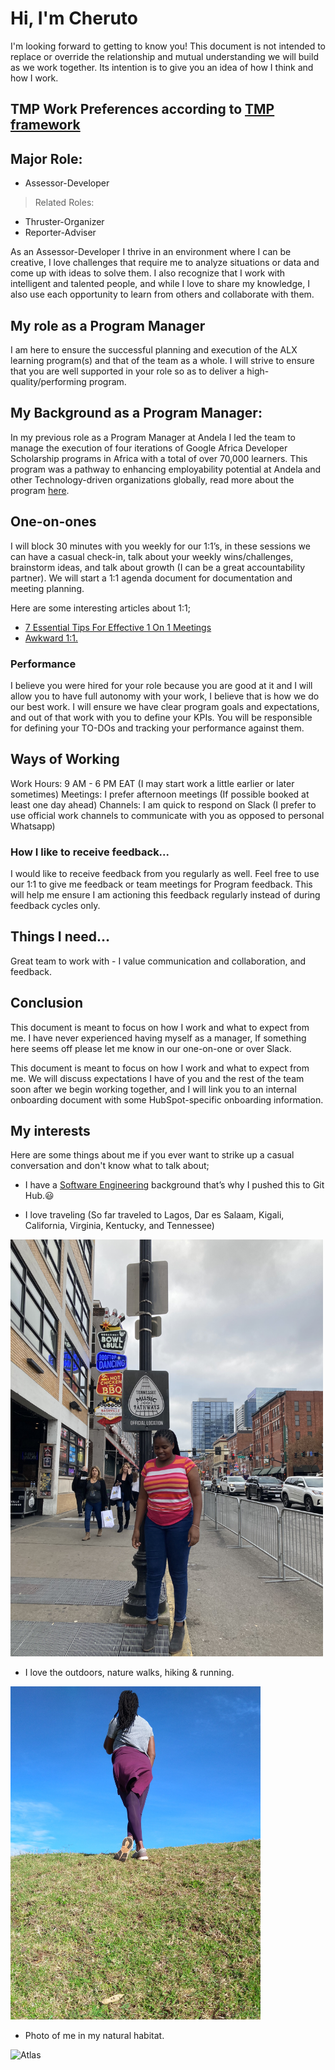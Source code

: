 # Hi, I'm Cheruto

I'm looking forward to getting to know you! This document is not intended to replace or override the relationship and mutual understanding we will build as we work together. Its intention is to give you an idea of how I think and how I work.

## TMP Work Preferences according to [TMP framework](https://www.teammanagementsystems.com/tms-profiles/team-managment-profile-tmp/)

## Major Role: 
 * Assessor-Developer
> Related Roles: 
 * Thruster-Organizer
 * Reporter-Adviser

As an Assessor-Developer I thrive in an environment where I can be creative, I love challenges that require me to analyze situations or data and come up with ideas to solve them. I also recognize that I work with intelligent and talented people, and while I love to share my knowledge, I also use each opportunity to learn from others and collaborate with them.

## My role as a Program Manager

I am here to ensure the successful planning and execution of the ALX learning program(s) and that of the team as a whole. I will strive to ensure that you are well supported in your role so as to deliver a high-quality/performing program.

## My Background as a Program Manager: 

In my previous role as a Program Manager at Andela I led the team to manage the execution of four iterations of Google Africa Developer Scholarship programs in Africa with a total of over 70,000 learners. This program was a pathway to enhancing employability potential at Andela and other Technology-driven organizations globally, read more about the program [here](https://www.linkedin.com/feed/update/urn:li:activity:6795400660696211456/).

## One-on-ones

I will block 30 minutes with you weekly for our 1:1’s, in these sessions we can have a casual check-in,  talk about your weekly wins/challenges, brainstorm ideas, and talk about growth (I can be a great accountability partner). We will start a 1:1 agenda document for documentation and meeting planning. 

Here are some interesting articles about 1:1;
 * [7 Essential Tips For Effective 1 On 1 Meetings](https://getlighthouse.com/blog/effective-1-on-1-meetings/) 
 * [Awkward 1:1.](https://medium.com/@mrabkin/the-art-of-the-awkward-1-1-f4e1dcbd1c5c)

### Performance

I believe you were hired for your role because you are good at it and I will allow you to have full autonomy with your work, I believe that is how we do our best work. I will ensure we have clear program goals and expectations, and out of that work with you to define your KPIs. You will be responsible for defining your TO-DOs and tracking your performance against them. 

## Ways of Working

Work Hours: 9 AM - 6 PM EAT (I may start work a little earlier or later sometimes) 
Meetings: I prefer afternoon meetings (If possible booked at least one day ahead)
Channels: I am quick to respond on Slack (I prefer to use official work channels to communicate with you as opposed to personal Whatsapp)


### How I like to receive feedback...

I would like to receive feedback from you regularly as well. Feel free to use our 1:1 to give me feedback or team meetings for Program feedback. This will help me ensure I am actioning this feedback regularly instead of during feedback cycles only.

## Things I need…

Great team to work with - I value communication and collaboration, and feedback.

## Conclusion

This document is meant to focus on how I work and what to expect from me. I have never experienced having myself as a manager, If something here seems off please let me know in our one-on-one or over Slack.

This document is meant to focus on how I work and what to expect from me. We will discuss expectations I have of you and the rest of the team soon after we begin working together, and I will link you to an internal onboarding document with some HubSpot-specific onboarding information.

## My interests
Here are some things about me if you ever want to strike up a casual conversation and don't know what to talk about; 

* I have a [Software Engineering](https://cherutomercy.github.io/) background that’s why I pushed this to Git Hub.:smiley:

* I love traveling (So far traveled to Lagos, Dar es Salaam, Kigali, California, Virginia, Kentucky, and Tennessee)

<img src="/img/Nash.jpg" alt="Atlas" width="500px">

* I love the outdoors, nature walks, hiking & running.

<img src="/img/Nhills.jpg" alt="Atlas" width="400px">

* Photo of me in my natural habitat.

<img src="/img/Habitat.jpg" alt="Atlas" width="300px">
